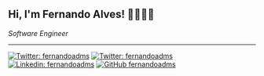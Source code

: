 ## Hi, I'm Fernando Alves! 👋👨🏻‍💻


_Software Engineer_


--- 

[![Twitter: fernandoadms](https://img.shields.io/twitter/follow/fernandoadms?style=social)](https://twitter.com/fernandoadms)
[![Twitter: fernandoadms](https://img.shields.io/instagram/follow/fernandoadms_?style=social)](https://instagram.com/fernandoadms)
[![Linkedin: fernandoadms](https://img.shields.io/badge/-fernandoadms-blue?style=flat-square&logo=Linkedin&logoColor=white&link=https://www.linkedin.com/in/fernandoadms/)](https://www.linkedin.com/in/fernandoadms)
[![GitHub fernandoadms](https://img.shields.io/github/followers/fernandoadms?label=follow&style=social)](https://github.com/fernandoadms)
